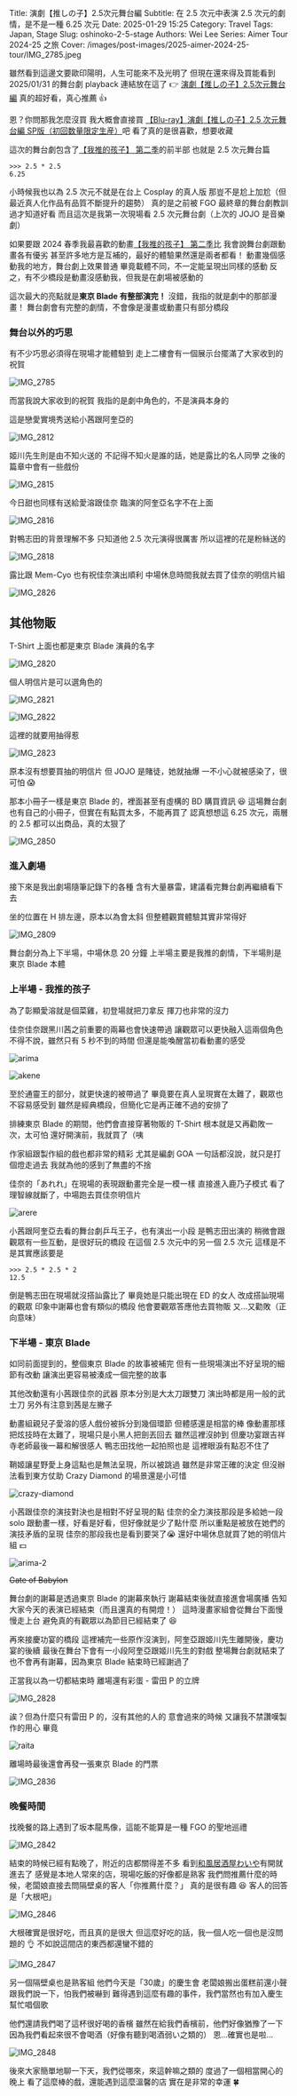 Title: 演劇【推しの子】2.5次元舞台編
Subtitle: 在 2.5 次元中表演 2.5 次元的劇情，是不是一種 6.25 次元
Date: 2025-01-29 15:25
Category: Travel
Tags: Japan, Stage
Slug: oshinoko-2-5-stage
Authors: Wei Lee
Series: Aimer Tour 2024-25 之旅
Cover: /images/post-images/2025-aimer-2024-25-tour/IMG_2785.jpeg

雖然看到這邊文要歐印陽明，人生可能來不及光明了
但現在還來得及買能看到 2025/01/31 的舞台劇 playback
連結放在這了 👉 [演劇【推しの子】2.5次元舞台編](https://live.au.com/live/413/)
真的超好看，真心推薦 👍

<!--more-->

恩？你問那我怎麼沒買
我大概會直接買 [【Blu-ray】演劇【推しの子】2.5 次元舞台編 SP版（初回数量限定生産）](https://www.animate-onlineshop.jp/products/detail.php?product_id=3020348)吧
看了真的是很喜歡，想要收藏

這次的舞台劇包含了[【我推的孩子】 第二季]({filename}/posts/review/2024/61-oshi-no-ko-s2-crazy-diamond.md)的前半部
也就是 2.5 次元舞台篇

```pycon
>>> 2.5 * 2.5
6.25
```

小時候我也以為 2.5 次元不就是在台上 Cosplay 的真人版
那豈不是尬上加尬（但最近真人化作品有品質不斷提升的趨勢）
真的是之前被 FGO 最終章的舞台劇教訓過才知道好看
而且這次是我第一次現場看 2.5 次元舞台劇（上次的 JOJO 是音樂劇）

如果要跟 2024 春季我最喜歡的動畫[【我推的孩子】 第二季]({filename}/posts/review/2024/61-oshi-no-ko-s2-crazy-diamond.md)比
我會說舞台劇跟動畫各有優劣
甚至許多地方是互補的，最好的體驗果然還是兩者都看！
動畫幾個感動我的地方，舞台劇上效果普通
畢竟載體不同，不一定能呈現出同樣的感動
反之，有不少橋段是動畫沒感動我，但我是在劇場被感動的

這次最大的亮點就是**東京 Blade 有整部演完！**
沒錯，我指的就是劇中的那部漫畫！
舞台劇會有完整的劇情，不會像是漫畫或動畫只有部分橋段

### 舞台以外的巧思
有不少巧思必須得在現場才能體驗到
走上二樓會有一個展示台擺滿了大家收到的祝賀

![IMG_2785](/images/post-images/2025-aimer-2024-25-tour/IMG_2785.jpeg)

而當我說大家收到的祝賀
我指的是劇中角色的，不是演員本身的

這是戀愛實境秀送給小茜跟阿奎亞的

![IMG_2812](/images/post-images/2025-aimer-2024-25-tour/IMG_2812.jpeg)

姬川先生則是由不知火送的
不記得不知火是誰的話，她是露比的名人同學
之後的篇章中會有一些戲份

![IMG_2815](/images/post-images/2025-aimer-2024-25-tour/IMG_2815.jpeg)

今日甜也同樣有送給愛溶跟佳奈
臨演的阿奎亞名字不在上面

![IMG_2816](/images/post-images/2025-aimer-2024-25-tour/IMG_2816.jpeg)

對鴨志田的背景理解不多
只知道他 2.5 次元演得很厲害
所以這裡的花是粉絲送的

![IMG_2818](/images/post-images/2025-aimer-2024-25-tour/IMG_2818.jpeg)

露比跟 Mem-Cyo 也有祝佳奈演出順利
中場休息時間我就去買了佳奈的明信片組

![IMG_2826](/images/post-images/2025-aimer-2024-25-tour/IMG_2826.jpeg)

## 其他物販
T-Shirt 上面也都是東京 Blade 演員的名字

![IMG_2820](/images/post-images/2025-aimer-2024-25-tour/IMG_2820.jpeg)

個人明信片是可以選角色的

![IMG_2821](/images/post-images/2025-aimer-2024-25-tour/IMG_2821.jpeg)

![IMG_2822](/images/post-images/2025-aimer-2024-25-tour/IMG_2822.jpeg)

這裡的就要用抽得惹

![IMG_2823](/images/post-images/2025-aimer-2024-25-tour/IMG_2823.jpeg)

原本沒有想要買抽的明信片
但 JOJO 是賭徒，她就抽爆
一不小心就被感染了，很可怕 😱

那本小冊子一樣是東京 Blade 的，裡面甚至有虛構的 BD 購買資訊 😆
這場舞台劇也有自己的小冊子，但實在有點買太多，不能再買了
認真想想這 6.25 次元，兩層的 2.5 都可以出商品，真的太狠了

![IMG_2850](/images/post-images/2025-aimer-2024-25-tour/IMG_2850.jpeg)

### 進入劇場
接下來是我出劇場隨筆記錄下的各種
含有大量暴雷，建議看完舞台劇再繼續看下去

坐的位置在 H 排左邊，原本以為會太斜
但整體觀賞體驗其實非常得好

![IMG_2809](/images/post-images/2025-aimer-2024-25-tour/IMG_2809.jpeg)

舞台劇分為上下半場，中場休息 20 分鐘
上半場主要是我推的劇情，下半場則是東京 Blade 本體

### 上半場 - 我推的孩子
為了彰顯愛溶就是個菜雞，初登場就把刀拿反
揮刀也非常的沒力

佳奈佳奈跟黑川茜之前重要的兩幕也會快速帶過
讓觀眾可以更快融入這兩個角色
不得不說，雖然只有 5 秒不到的時間
但還是能喚醒當初看動畫的感受

![arima](/images/post-images/2025-aimer-2024-25-tour/arima.png)

![akene](/images/post-images/2025-aimer-2024-25-tour/akene.png)

至於通靈王的部分，就更快速的被帶過了
畢竟要在真人呈現實在太難了，觀眾也不容易感受到
雖然是經典橋段，但簡化它是再正確不過的安排了

排練東京 Blade 的期間，他們會直接穿著物販的 T-Shirt
根本就是又再勸敗一次，太可怕
還好開演前，我就買了（咦

作家組跟製作組的戲也都非常的精彩
尤其是編劇 GOA
一句話都沒說，就只是打個燈走過去
我就為他的感到了無盡的不捨

佳奈的「あれれ」在現場的表現跟動畫完全是一模一樣
直接進入鹿乃子模式
看了理智線就斷了，中場跑去買佳奈明信片

![arere](/images/post-images/2025-aimer-2024-25-tour/arere.png)


小茜跟阿奎亞去看的舞台劇乒乓王子，也有演出一小段
是鴨志田出演的
稍微會跟觀眾有一些互動，是很好玩的橋段
在這個 2.5 次元中的另一個 2.5 次元
這樣是不是其實應該要是

```pycon
>>> 2.5 * 2.5 * 2
12.5
```

倒是鴨志田在現場就沒搭訕露比了
畢竟她是只能出現在 ED 的女人
改成搭訕現場的觀眾
印象中謝幕也會有類似的橋段
他會要觀眾答應他去買物販
又...又勸敗（正向意味）

### 下半場 - 東京 Blade
如同前面提到的，整個東京 Blade 的故事被補完
但有一些現場演出不好呈現的細節有改動
讓演出更容易被湊成一個完整的故事

其他改動還有小茜跟佳奈的武器
原本分別是大太刀跟雙刀
演出時都是用一般的武士刀
另外有注意到茜是左撇子

動畫組親兒子愛溶的感人戲份被拆分到幾個環節
但體感還是相當的棒
像動畫那樣把炫技時在太難了，現場只是小黑人把劍丟回去
雖然這裡沒帥到
但慶功宴跟吉祥寺老師最後一幕和解很感人
鴨志田找他一起拍照也是
這裡眼淚有點忍不住了

鞘姬讓星野愛上身這點也是無法呈現，所以被跳過
雖然是非常正確的決定
但沒辦法看到東方仗助 Crazy Diamond 的場景還是小可惜

![crazy-diamond](/images/post-images/2025-aimer-2024-25-tour/crazy-diamond.png)

小茜跟佳奈的演技對決也是相對不好呈現的點
佳奈的全力演技那段是多給她一段 solo
跟動畫一樣，好看是好看，但好像就是少了點什麼
所以重點是被放在她們的演技矛盾的呈現
佳奈的那段我也是看到要哭了😭
還好中場休息就買了她的明信片組 💵

![arima-2](/images/post-images/2025-aimer-2024-25-tour/arima-2.png)

~~Gate of Babylon~~

舞台劇的謝幕是透過東京 Blade 的謝幕來執行
謝幕結束後就直接進會場廣播
告知大家今天的表演已經結束（而且還真的有開燈！）
這時漫畫家組會從舞台下面慢慢走上台
避免真的有觀眾以為節目已經結束了 😆

再來接慶功宴的橋段
這裡補完一些原作沒演到，阿奎亞跟姬川先生離開後，慶功宴的後續
最後在舞台下會有一小段阿奎亞跟姬川先生的對戲
整場舞台劇就結束了
也不會再有謝幕，因為東京 Blade 結束時已經謝過了

正當我以為一切都結束時
離場還有彩蛋 - 雷田 P 的立牌

![IMG_2828](/images/post-images/2025-aimer-2024-25-tour/IMG_2828.jpeg)

誒？但為什麼只有雷田 P 的，沒有其他的人的
意會過來的時候
又讓我不禁讚嘆製作的用心
畢竟

![raita](/images/post-images/2025-aimer-2024-25-tour/raita.png)

離場時最後還會再發一張東京 Blade 的門票

![IMG_2836](/images/post-images/2025-aimer-2024-25-tour/IMG_2836.jpeg)

### 晚餐時間
找晚餐的路上遇到了坂本龍馬像，這能不能算是一種 FGO 的聖地巡禮

![IMG_2842](/images/post-images/2025-aimer-2024-25-tour/IMG_2842.jpeg)

結束的時候已經有點晚了，附近的店都關得差不多
看到[和風居酒屋わいや](https://maps.app.goo.gl/C1Rt7R3XpMJMLSNJ9)有開就進去了
感覺是本地人常來的店，現場吃飯的好像都是熟客
我們問推薦什麼的時候，老闆娘直接去問隔壁桌的客人「你推薦什麼？」
真的是很有趣 😆
客人的回答是「大根吧」

![IMG_2846](/images/post-images/2025-aimer-2024-25-tour/IMG_2846.jpeg)

大根確實是很好吃，而且真的是很大
但這麼好吃的話，我一個人吃一個也是沒問題的 👌
不如說這間店的東西都還蠻不錯的

![IMG_2847](/images/post-images/2025-aimer-2024-25-tour/IMG_2847.jpeg)

另一個隔壁桌也是熟客組
他們今天是「30歲」的慶生會
老闆娘搬出蛋糕前還小聲跟我們說一下，怕我們被嚇到
難得遇到這麼有趣的事件，我們當然也有加入慶生幫忙唱個歌

他們還請我們喝了這杯很好喝的香檳
雖然在給我們香檳前，他們好像猶豫了一下
因為我們看起來很不會喝酒（好像有聽到喝酒弱い之類的）
恩...確實也是啦...

![IMG_2848](/images/post-images/2025-aimer-2024-25-tour/IMG_2848.jpeg)

後來大家簡單地聊一下天，我們從哪來，來這幹嘛之類的
度過了一個相當開心的晚上
看了這麼棒的戲，還能遇到這麼溫馨的店
實在是非常的幸運 🍀
